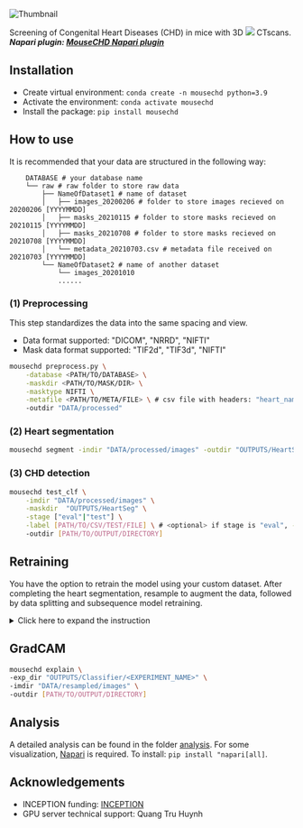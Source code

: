 ![Thumbnail](https://raw.githubusercontent.com/hnguyentt/MouseCHD/master/assets/thumbnail.png)

Screening of Congenital Heart Diseases (CHD) in mice with 3D <img src="https://latex.codecogs.com/svg.latex?\mu" /> CTscans.
***Napari plugin: [MouseCHD Napari plugin](https://github.com/hnguyentt/mousechd-napari)***


## Installation
* Create virtual environment: `conda create -n mousechd python=3.9`
* Activate the environment: `conda activate mousechd`
* Install the package: `pip install mousechd`
  
## How to use

It is recommended that your data are structured in the following way:
```
    DATABASE # your database name
    └── raw # raw folder to store raw data
        ├── NameOfDataset1 # name of dataset
        │   ├── images_20200206 # folder to store images recieved on 20200206 [YYYYMMDD]
        │   ├── masks_20210115 # folder to store masks recieved on 20210115 [YYYYMMDD]
        │   ├── masks_20210708 # folder to store masks recieved on 20210708 [YYYYMMDD]
        │   └── metadata_20210703.csv # metadata file received on 20210703 [YYYYMMDD]
        └── NameOfDataset2 # name of another dataset
            └── images_20201010
            ......
```

### (1) Preprocessing

This step standardizes the data into the same spacing and view.
* Data format supported: "DICOM", "NRRD", "NIFTI"
* Mask data format supported: "TIF2d", "TIF3d", "NIFTI"

```bash
mousechd preprocess.py \
    -database <PATH/TO/DATABASE> \
    -maskdir <PATH/TO/MASK/DIR> \
    -masktype NIFTI \
    -metafile <PATH/TO/META/FILE> \ # csv file with headers: "heart_name", "Stage", "Normal heart", "CHD1", "CHD2", ...
    -outdir "DATA/processed"
```

### (2) Heart segmentation

  ```bash
  mousechd segment -indir "DATA/processed/images" -outdir "OUTPUTS/HeartSeg"
  ```

### (3) CHD detection
```bash
mousechd test_clf \
    -imdir "DATA/processed/images" \
    -maskdir  "OUTPUTS/HeartSeg" \
    -stage ["eval"|"test"] \
    -label [PATH/TO/CSV/TEST/FILE] \ # <optional> if stage is "eval", -label must be specified
    -outdir [PATH/TO/OUTPUT/DIRECTORY]
```

## Retraining

You have the option to retrain the model using your custom dataset. After completing the heart segmentation, resample to augment the data, followed by data splitting and subsequence model retraining.

<details>
<summary>Click here to expand the instruction</summary>

### (1) Resample
```bash
mousechd resample \
    -imdir  "DATA/processed/images" \
    -maskdir  "OUTPUTS/HeartSeg" \
    -outdir "DATA/resampled" \
    -metafile  "DATA/processed/metadata.csv" \
    -save_images 1
```

### (2) Split data
```bash
mousechd split_data \
    -metafile "DATA/processed/metadata.csv" \
    -outdir "DATA/label" \
    -val_size 0.2
```

### (3) Train
```bash
mousechd train_clf \
    -exp_dir "OUTPUTS/Classifier" \
    -exp [EXPERIEMENT_NAME] \
    -data_dir "DATA/resampled" \
    -label_dir "DATA/label/x5_base/1fold" \
    -epochs [NUM_EPOCHS]
```

### (4) Evaluate retrained model
```bash
mousechd test_clf \
    -model_dir "OUTPUTS/Classifier/<EXPERIMENT_NAME>" \
    -imdir "DATA/processed/images" \
    -maskdir  "OUTPUTS/HeartSeg" \
    -stage ["eval"|"test"] \
    -label [PATH/TO/CSV/TEST/FILE] \ # <optional> if stage is "eval", -label must be specified
    -outdir [PATH/TO/OUTPUT/DIRECTORY]
```

</details>

## GradCAM
```bash
mousechd explain \
-exp_dir "OUTPUTS/Classifier/<EXPERIMENT_NAME>" \
-imdir "DATA/resampled/images" \
-outdir [PATH/TO/OUTPUT/DIRECTORY]
```

## Analysis
A detailed analysis can be found in the folder [analysis](./analysis/).
For some visualization, [Napari](https://napari.org/stable/) is required. To install: `pip install "napari[all]`.


## Acknowledgements
* INCEPTION funding: [INCEPTION](https://www.inception-program.fr/en) 
* GPU server technical support: Quang Tru Huynh
